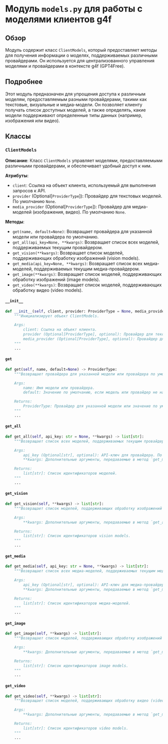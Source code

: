 # Модуль `models.py` для работы с моделями клиентов g4f

## Обзор

Модуль содержит класс `ClientModels`, который предоставляет методы для получения информации о моделях, поддерживаемых различными провайдерами. Он используется для централизованного управления моделями и провайдерами в контексте g4f (GPT4Free).

## Подробнее

Этот модуль предназначен для упрощения доступа к различным моделям, предоставляемым разными провайдерами, такими как текстовые, визуальные и медиа-модели. Он позволяет клиенту получать список доступных моделей, а также определять, какие модели поддерживают определенные типы данных (например, изображения или видео).

## Классы

### `ClientModels`

**Описание**: Класс `ClientModels` управляет моделями, предоставляемыми различными провайдерами, и обеспечивает удобный доступ к ним.

**Атрибуты**:

-   `client`: Ссылка на объект клиента, используемый для выполнения запросов к API.
-   `provider` (Optional[`ProviderType`]): Провайдер для текстовых моделей. По умолчанию `None`.
-   `media_provider` (Optional[`ProviderType`]): Провайдер для медиа-моделей (изображения, видео). По умолчанию `None`.

**Методы**:

-   `get(name, default=None)`: Возвращает провайдера для указанной модели или провайдера по умолчанию.
-   `get_all(api_key=None, **kwargs)`: Возвращает список всех моделей, поддерживаемых текущим провайдером.
-   `get_vision(**kwargs)`: Возвращает список моделей, поддерживающих обработку изображений (vision models).
-   `get_media(api_key=None, **kwargs)`: Возвращает список всех медиа-моделей, поддерживаемых текущим медиа-провайдером.
-   `get_image(**kwargs)`: Возвращает список моделей, поддерживающих обработку изображений (image models).
-   `get_video(**kwargs)`: Возвращает список моделей, поддерживающих обработку видео (video models).

#### `__init__`

```python
def __init__(self, client, provider: ProviderType = None, media_provider: ProviderType = None):
    """Инициализирует объект ClientModels.

    Args:
        client: Ссылка на объект клиента.
        provider (Optional[ProviderType], optional): Провайдер для текстовых моделей. По умолчанию None.
        media_provider (Optional[ProviderType], optional): Провайдер для медиа-моделей. По умолчанию None.
    """
    ...
```

#### `get`

```python
def get(self, name, default=None) -> ProviderType:
    """Возвращает провайдера для указанной модели или провайдера по умолчанию.

    Args:
        name: Имя модели или провайдера.
        default: Значение по умолчанию, если модель или провайдер не найдены.

    Returns:
        ProviderType: Провайдер для указанной модели или значение по умолчанию.
    """
    ...
```

#### `get_all`

```python
def get_all(self, api_key: str = None, **kwargs) -> list[str]:
    """Возвращает список всех моделей, поддерживаемых текущим провайдером.

    Args:
        api_key (Optional[str], optional): API-ключ для провайдера. По умолчанию None.
        **kwargs: Дополнительные аргументы, передаваемые в метод `get_models` провайдера.

    Returns:
        list[str]: Список идентификаторов моделей.
    """
    ...
```

#### `get_vision`

```python
def get_vision(self, **kwargs) -> list[str]:
    """Возвращает список моделей, поддерживающих обработку изображений (vision models).

    Args:
        **kwargs: Дополнительные аргументы, передаваемые в метод `get_all`.

    Returns:
        list[str]: Список идентификаторов vision models.
    """
    ...
```

#### `get_media`

```python
def get_media(self, api_key: str = None, **kwargs) -> list[str]:
    """Возвращает список всех медиа-моделей, поддерживаемых текущим медиа-провайдером.

    Args:
        api_key (Optional[str], optional): API-ключ для медиа-провайдера. По умолчанию None.
        **kwargs: Дополнительные аргументы, передаваемые в метод `get_models` медиа-провайдера.

    Returns:
        list[str]: Список идентификаторов медиа-моделей.
    """
    ...
```

#### `get_image`

```python
def get_image(self, **kwargs) -> list[str]:
    """Возвращает список моделей, поддерживающих обработку изображений (image models).

    Args:
        **kwargs: Дополнительные аргументы, передаваемые в метод `get_media`.

    Returns:
        list[str]: Список идентификаторов image models.
    """
    ...
```

#### `get_video`

```python
def get_video(self, **kwargs) -> list[str]:
    """Возвращает список моделей, поддерживающих обработку видео (video models).

    Args:
        **kwargs: Дополнительные аргументы, передаваемые в метод `get_media`.

    Returns:
        list[str]: Список идентификаторов video models.
    """
    ...